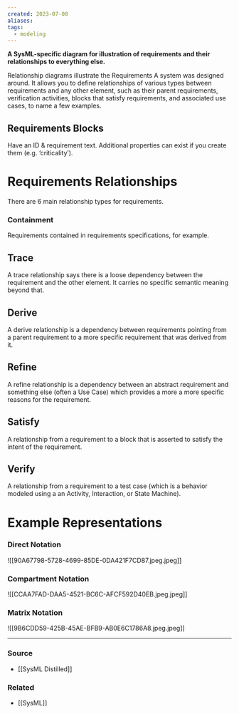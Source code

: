 ```yaml
---
created: 2023-07-08
aliases: 
tags:
  - modeling
---
```

**A SysML-specific diagram for illustration of requirements and their relationships to everything else.**

Relationship diagrams illustrate the Requirements A system was designed around. It allows you to define relationships of various types between requirements and any other element, such as their parent requirements, verification activities, blocks that satisfy requirements, and associated use cases, to name a few examples. 

## Requirements Blocks

Have an ID & requirement text. Additional properties can exist if you create them (e.g. ‘criticality’).

# Requirements Relationships

There are 6 main relationship types for requirements.

### Containment

Requirements contained in requirements specifications, for example. 

## Trace

A trace relationship says there is a loose dependency between the requirement and the other element. It carries no specific semantic meaning beyond that.

## Derive

A derive relationship is a dependency between requirements pointing from a parent requirement to a more specific requirement that was derived from it.

## Refine

A refine relationship is a dependency between an abstract requirement and something else (often a Use Case) which provides a more a more specific reasons for the requirement.

## Satisfy

A relationship from a requirement to a block that is asserted to satisfy the intent of the requirement.

## Verify

A relationship from a requirement to a test case (which is a behavior modeled using a an Activity, Interaction, or State Machine).

# Example Representations

### Direct Notation

![[90A67798-5728-4699-85DE-0DA421F7CD87.jpeg.jpeg]]

### Compartment Notation

![[CCAA7FAD-DAA5-4521-BC6C-AFCF592D40EB.jpeg.jpeg]]

### Matrix Notation

![[9B6CDD59-425B-45AE-BFB9-AB0E6C1786A8.jpeg.jpeg]]

****
### Source
- [[SysML Distilled]]

### Related
- [[SysML]]